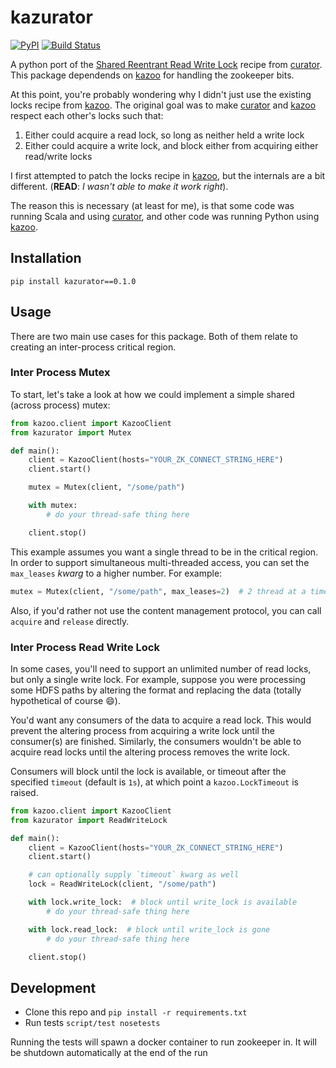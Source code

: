 # kazurator

[![PyPI](https://img.shields.io/pypi/v/kazurator.svg)](https://img.shields.io/pypi/v/kazurator.svg)
[![Build Status](https://travis-ci.org/pseudomuto/kazurator.svg?branch=master)](https://travis-ci.org/pseudomuto/kazurator)

A python port of the [Shared Reentrant Read Write Lock] recipe from [curator]. This package dependends on [kazoo] for
handling the zookeeper bits.

At this point, you're probably wondering why I didn't just use the existing locks recipe from [kazoo]. The original goal
was to make [curator] and [kazoo] respect each other's locks such that:

1. Either could acquire a read lock, so long as neither held a write lock
2. Either could acquire a write lock, and block either from acquiring either read/write locks

I first attempted to patch the locks recipe in [kazoo], but the internals are a bit different.  (**READ**: _I wasn't
able to make it work right_).

The reason this is necessary (at least for me), is that some code was running Scala and using [curator], and other code
was running Python using [kazoo].

## Installation

```
pip install kazurator==0.1.0
```

## Usage

There are two main use cases for this package. Both of them relate to creating an inter-process critical region.

### Inter Process Mutex

To start, let's take a look at how we could implement a simple shared (across process) mutex:

```python
from kazoo.client import KazooClient
from kazurator import Mutex

def main():
    client = KazooClient(hosts="YOUR_ZK_CONNECT_STRING_HERE")
    client.start()

    mutex = Mutex(client, "/some/path")

    with mutex:
        # do your thread-safe thing here

    client.stop()
```

This example assumes you want a single thread to be in the critical region. In order to support simultaneous
multi-threaded access, you can set the `max_leases` _kwarg_ to a higher number. For example:

```python
mutex = Mutex(client, "/some/path", max_leases=2)  # 2 thread at a time
```

Also, if you'd rather not use the content management protocol, you can call `acquire` and `release` directly.

### Inter Process Read Write Lock

In some cases, you'll need to support an unlimited number of read locks, but only a single write lock. For example,
suppose you were processing some HDFS paths by altering the format and replacing the data (totally hypothetical of
course :smile:).

You'd want any consumers of the data to acquire a read lock. This would prevent the altering process from acquiring a
write lock until the consumer(s) are finished. Similarly, the consumers wouldn't be able to acquire read locks until the
altering process removes the write lock.

Consumers will block until the lock is available, or timeout after the specified `timeout` (default is `1s`), at which
point a `kazoo.LockTimeout` is raised.

```python
from kazoo.client import KazooClient
from kazurator import ReadWriteLock

def main():
    client = KazooClient(hosts="YOUR_ZK_CONNECT_STRING_HERE")
    client.start()

    # can optionally supply `timeout` kwarg as well
    lock = ReadWriteLock(client, "/some/path")

    with lock.write_lock:  # block until write_lock is available
        # do your thread-safe thing here

    with lock.read_lock:  # block until write_lock is gone
        # do your thread-safe thing here

    client.stop()
```

## Development

* Clone this repo and `pip install -r requirements.txt`
* Run tests `script/test nosetests`

Running the tests will spawn a docker container to run zookeeper in. It will be shutdown automatically at the end of the
run

[curator]: http://curator.apache.org/index.html
[kazoo]: https://kazoo.readthedocs.io/en/latest/
[Shared Reentrant Read Write Lock]: http://curator.apache.org/curator-recipes/shared-reentrant-read-write-lock.html
